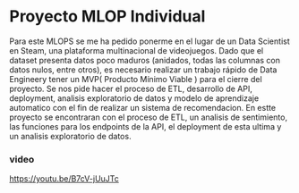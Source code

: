 # Proyecto MLOP Individual
Para este MLOPS se me ha pedido ponerme en el lugar de un Data Scientist en Steam, una plataforma multinacional de videojuegos. 
Dado que el dataset presenta datos poco maduros (anidados, todas las columnas con datos nulos, entre otros), es necesario realizar un
trabajo rápido de Data Engineery tener un MVP( Producto Mínimo Viable ) para el cierre del proyecto.
Se nos pide hacer el proceso de ETL, desarrollo de API, deployment, analisis exploratorio de datos y modelo de aprendizaje automatico con
el fin de realizar un sistema de recomendacion.
En estte proyecto se encontraran con el proceso de ETL, un analisis de sentimiento, las funciones para los endpoints de la API, el
deployment de esta ultima y un analisis exploratorio de datos.

### video
https://youtu.be/B7cV-jUuJTc
